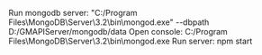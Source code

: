 Run mongodb server: "C:/Program Files\MongoDB\Server\3.2\bin\mongod.exe" --dbpath D:/GMAPIServer/mongodb/data
Open console: C:/Program Files\MongoDB\Server\3.2\bin\mongod.exe
Run server: npm start
